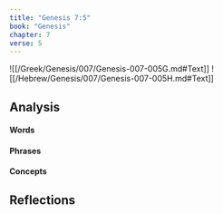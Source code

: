 ```yaml
---
title: "Genesis 7:5"
book: "Genesis"
chapter: 7
verse: 5
---
```

![[/Greek/Genesis/007/Genesis-007-005G.md#Text]]
![[/Hebrew/Genesis/007/Genesis-007-005H.md#Text]]

## Analysis

#### Words

#### Phrases

#### Concepts

## Reflections
